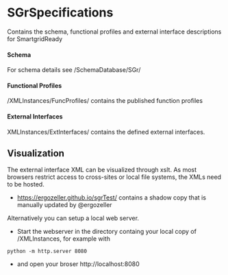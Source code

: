 # SGrSpecifications
Contains the schema, functional profiles and external interface descriptions for SmartgridReady

#### Schema
For schema details see /SchemaDatabase/SGr/

#### Functional Profiles
/XMLInstances/FuncProfiles/ contains the published function profiles

#### External Interfaces
XMLInstances/ExtInterfaces/ contains the defined external interfaces.

## Visualization

The external interface XML can be visualized through xslt. As most browsers restrict access to cross-sites or local file systems, the XMLs need to be hosted.
- https://ergozeller.github.io/sgrTest/ contains a shadow copy that is manually updated by @ergozeller

Alternatively you can setup a local web server.
  - Start the webserver in the directory containg your local copy of /XMLInstances, for example with
```
python -m http.server 8080
```
  - and open your broser http://localhost:8080
